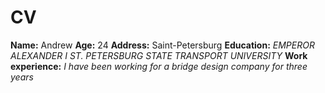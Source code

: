 # CV
**Name:** Andrew
**Age:** 24
**Address:** Saint-Petersburg
**Education:** *EMPEROR ALEXANDER I ST. PETERSBURG STATE TRANSPORT UNIVERSITY*
**Work experience:** *I have been working for a bridge design company for three years*